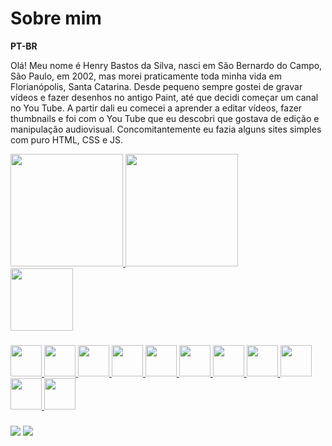 # Sobre mim
**PT-BR**

Olá! Meu nome é Henry Bastos da Silva, nasci em São Bernardo do Campo, São Paulo, em 2002, mas morei praticamente toda minha vida em Florianópolis, Santa Catarina. Desde pequeno sempre gostei de gravar vídeos e fazer desenhos no antigo Paint, até que decidi começar um canal no You Tube. A partir dali eu comecei a aprender a editar vídeos, fazer thumbnails e foi com o You Tube que eu descobri que gostava de edição e manipulação audiovisual. Concomitantemente eu fazia alguns sites simples com puro HTML, CSS e JS.

<div>
  <a href="https://github.com/henrybastos" />
  <img height="180em" src="https://github-readme-stats.vercel.app/api?username=henrybastos&theme=ocean_dark&show_icons=true&border_radius=6px&custom_title=My+GitHub+Stats&border_color=444c56&hide_border=true" />
  <img height="180em" src="https://github-readme-stats.vercel.app/api/top-langs/?username=henrybastos&theme=ocean_dark&border_radius=4px&border_color=444c56&layout=compact&hide_border=true" />
</div>

<img src="https://i.imgur.com/lIYSc8l.gif" width="100px"/>

###

<div>
    <img src="https://cdn.jsdelivr.net/gh/devicons/devicon/icons/html5/html5-plain-wordmark.svg" height="50em"/>
    <img src="https://cdn.jsdelivr.net/gh/devicons/devicon/icons/godot/godot-original-wordmark.svg" height="50em"/>     
    <img src="https://cdn.jsdelivr.net/gh/devicons/devicon/icons/figma/figma-original.svg"  height="50em"/>
    <img src="https://cdn.jsdelivr.net/gh/devicons/devicon/icons/blender/blender-original.svg" height="50em"/>
    <img src="https://cdn.jsdelivr.net/gh/devicons/devicon/icons/react/react-original.svg" height="50em"/>
    <img src="https://cdn.jsdelivr.net/gh/devicons/devicon/icons/nodejs/nodejs-original.svg" height="50em"/>
    <img src="https://cdn.jsdelivr.net/gh/devicons/devicon/icons/javascript/javascript-original.svg" height="50em"/>
    <img src="https://cdn.jsdelivr.net/gh/devicons/devicon/icons/css3/css3-plain-wordmark.svg" height="50em"/>
    <img src="https://cdn.jsdelivr.net/gh/devicons/devicon/icons/svelte/svelte-original.svg" height="50em"/>
    <img src="https://cdn.jsdelivr.net/gh/devicons/devicon/icons/tailwindcss/tailwindcss-plain.svg" width="50em"/>
  <img src="https://cdn.jsdelivr.net/gh/devicons/devicon/icons/vuejs/vuejs-original.svg" width="50em"/>
  </div>

###

<div>
  <a href="https://www.linkedin.com/in/henry-bastos-silva/"><img src="https://img.shields.io/badge/LinkedIn-0077B5?style=flat-square&logo=linkedin&logoColor=white"></a>
  <a href="https://www.twitch.tv/kaffe_gaming"><img src="https://img.shields.io/badge/Twitch-9146FF?logo=twitch&logoColor=white&?style=flat-square"></a>
</div>

